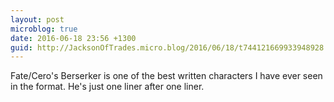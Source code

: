 ```yaml
---
layout: post
microblog: true
date: 2016-06-18 23:56 +1300
guid: http://JacksonOfTrades.micro.blog/2016/06/18/t744121669933948928.html
---
```

Fate/Cero's Berserker is one of the best written characters I have ever seen in the format. He's just one liner after one liner.
